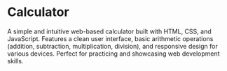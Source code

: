 # Calculator
A simple and intuitive web-based calculator built with HTML, CSS, and JavaScript. Features a clean user interface, basic arithmetic operations (addition, subtraction, multiplication, division), and responsive design for various devices. Perfect for practicing and showcasing web development skills.
